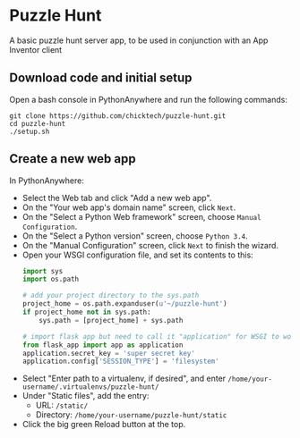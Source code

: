 # Puzzle Hunt

A basic puzzle hunt server app, to be used in conjunction with an App Inventor client

## Download code and initial setup

Open a bash console in PythonAnywhere and run the following commands:

```
git clone https://github.com/chicktech/puzzle-hunt.git
cd puzzle-hunt
./setup.sh
```

## Create a new web app

In PythonAnywhere:

- Select the Web tab and click "Add a new web app".
- On the "Your web app's domain name" screen, click `Next`.
- On the "Select a Python Web framework" screen, choose `Manual Configuration`.
- On the "Select a Python version" screen, choose `Python 3.4`.
- On the "Manual Configuration" screen, click `Next` to finish the wizard.
- Open your WSGI configuration file, and set its contents to this:
  ```python
  import sys
  import os.path
  
  # add your project directory to the sys.path
  project_home = os.path.expanduser(u'~/puzzle-hunt')
  if project_home not in sys.path:
      sys.path = [project_home] + sys.path
  
  # import flask app but need to call it "application" for WSGI to work
  from flask_app import app as application
  application.secret_key = 'super secret key'
  application.config['SESSION_TYPE'] = 'filesystem'
  ```
- Select "Enter path to a virtualenv, if desired", and enter `/home/your-username/.virtualenvs/puzzle-hunt/`
- Under "Static files", add the entry:
  - URL: `/static/`
  - Directory: `/home/your-username/puzzle-hunt/static`
- Click the big green Reload button at the top.
